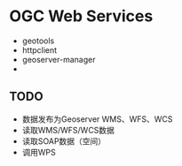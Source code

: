 # OGC Web Services

- geotools
- httpclient
- geoserver-manager
- 

## TODO
- 数据发布为Geoserver WMS、WFS、WCS
- 读取WMS/WFS/WCS数据
- 读取SOAP数据（空间）
- 调用WPS